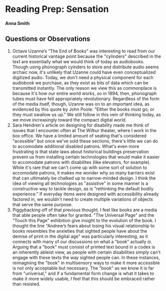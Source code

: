 # Reading Prep: Sensation

#### Anna Smith

## Questions or Observations

1. Octave Uzanne’s “The End of Books” was interesting to read from our current historical vantage point because the "cylinders" described in the text are essentially what we would think of today as audiobooks. Though using phonograph cyinders to store and distribute audio seems archaic now, it's unlikely that Uzanne could have even conceptualized digitized audio. Today, we don't need a physical component for each audiobook we purchase, as they exist as bits of data which can be transmitted instantly. The only reason we view this as commonplace is because it's how our entire world works, so in 1894, then, phonograph tubes must have felt appropriately revolutionary. Regardless of the form of the media itself, though, Uzanne was on to an important idea, as evidenced by this quote by John Poole: "Either the books must go, or they must swallow us up." We still follow in this vein of thinking today, as we move increasingly toward the compact digital world.  
2. Sara Hendren's article on designing for disability made me think of issues that I encounter often at The Wilbur theater, where I work in the box office. We have a limited amount of seating that's considered "acessible" but once we've sold these sections, there's little we can do to accomodate additional disabled patrons. What's even more frustrating is that state laws about historical buildings preservation prevent us from installing certain technologies that would make it easier to accomodate patrons with disabilites (like elevators, for example). While it's rare that we can't come up with some sort of solution to accomodate patrons, it makes me wonder why so many barriers exist that can ultimately be chalked up to narrow-minded design. I think the idea of viewing all technologies as "assistive" in some manner is a constructive way to tackle design, as is "rethinking the default bodily experience." If everyday items were designed with accessibility already factored in, we wouldn't need to create multiple variations of objects that serve the same purpose.  
3. Piggybacking off of that previous thought, I feel like books are a media that able people often take for granted. "The Universal Page" and the "Touch this Page" exhibition give insight to the evolution of the book. I thought the line "Andrew’s fears about losing his visual relationship to books resembles the anxieties that sighted people have about the demise of print in the digital age" was particularly interesting, as it connects with many of our discussions on what a "book" actually _is_. Arguing that a "book" must consist of printed text bound in a codex is an inherently ableist view, as people with certain disabilities simply can't engage with these texts the way sighted people can. In these instances, reimagining the "book" in multisensory ways to make it more accessible is not only acceptable but necessary. The "book" as we know it is far from "universal," and if a fundamental form change is what it takes to make it more widely usable, I feel that this should be embraced rather than resisted.

